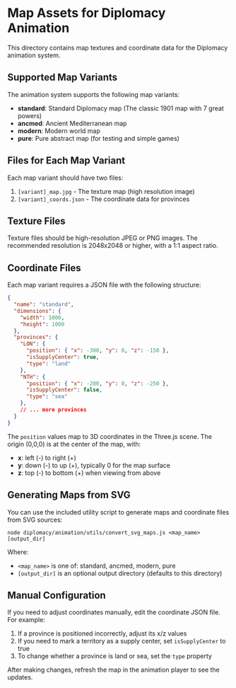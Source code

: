 # Map Assets for Diplomacy Animation

This directory contains map textures and coordinate data for the Diplomacy animation system.

## Supported Map Variants

The animation system supports the following map variants:

- **standard**: Standard Diplomacy map (The classic 1901 map with 7 great powers)
- **ancmed**: Ancient Mediterranean map
- **modern**: Modern world map
- **pure**: Pure abstract map (for testing and simple games)

## Files for Each Map Variant

Each map variant should have two files:

1. `[variant]_map.jpg` - The texture map (high resolution image)
2. `[variant]_coords.json` - The coordinate data for provinces

## Texture Files

Texture files should be high-resolution JPEG or PNG images. The recommended resolution is 2048x2048 or higher, with a 1:1 aspect ratio.

## Coordinate Files

Each map variant requires a JSON file with the following structure:

```json
{
  "name": "standard",
  "dimensions": {
    "width": 1000,
    "height": 1000
  },
  "provinces": {
    "LON": {
      "position": { "x": -300, "y": 0, "z": -150 },
      "isSupplyCenter": true,
      "type": "land"
    },
    "NTH": {
      "position": { "x": -200, "y": 0, "z": -250 },
      "isSupplyCenter": false,
      "type": "sea"
    },
    // ... more provinces
  }
}
```

The `position` values map to 3D coordinates in the Three.js scene. The origin (0,0,0) is at the center of the map, with:
- **x**: left (-) to right (+)
- **y**: down (-) to up (+), typically 0 for the map surface
- **z**: top (-) to bottom (+) when viewing from above

## Generating Maps from SVG

You can use the included utility script to generate maps and coordinate files from SVG sources:

```
node diplomacy/animation/utils/convert_svg_maps.js <map_name> [output_dir]
```

Where:
- `<map_name>` is one of: standard, ancmed, modern, pure
- `[output_dir]` is an optional output directory (defaults to this directory)

## Manual Configuration

If you need to adjust coordinates manually, edit the coordinate JSON file. For example:

1. If a province is positioned incorrectly, adjust its x/z values
2. If you need to mark a territory as a supply center, set `isSupplyCenter` to true
3. To change whether a province is land or sea, set the `type` property

After making changes, refresh the map in the animation player to see the updates. 